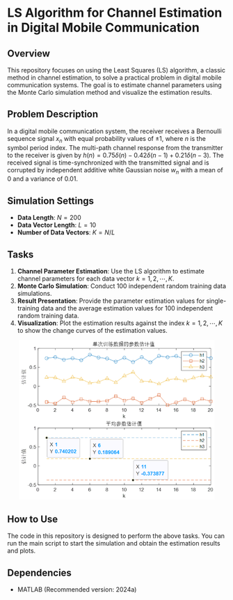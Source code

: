 # LS Algorithm for Channel Estimation in Digital Mobile Communication

## Overview
This repository focuses on using the Least Squares (LS) algorithm, a classic method in channel estimation, to solve a practical problem in digital mobile communication systems. The goal is to estimate channel parameters using the Monte Carlo simulation method and visualize the estimation results.

## Problem Description
In a digital mobile communication system, the receiver receives a Bernoulli sequence signal ${{x_n}}$ with equal probability values of $\pm 1$, where $n$ is the symbol period index. The multi-path channel response from the transmitter to the receiver is given by $h\left( n \right) = 0.75\delta \left( n \right) - 0.42\delta \left( {{n - 1}} \right) + 0.21\delta \left( {{n - 3}} \right)$. The received signal is time-synchronized with the transmitted signal and is corrupted by independent additive white Gaussian noise ${{w_n}}$ with a mean of $0$ and a variance of $0.01$.

## Simulation Settings
- **Data Length**: $N = 200$
- **Data Vector Length**: $L = 10$
- **Number of Data Vectors**: $K = N/L$

## Tasks
1. **Channel Parameter Estimation**: Use the LS algorithm to estimate channel parameters for each data vector $k = 1,2, \cdots,K$.
2. **Monte Carlo Simulation**: Conduct 100 independent random training data simulations.
3. **Result Presentation**: Provide the parameter estimation values for single-training data and the average estimation values for 100 independent random training data.
4. **Visualization**: Plot the estimation results against the index $k = 1,2, \cdots,K$ to show the change curves of the estimation values.

<center><img src="Figure1.png" width=450></center>

## How to Use
The code in this repository is designed to perform the above tasks. You can run the main script to start the simulation and obtain the estimation results and plots.

## Dependencies
- MATLAB (Recommended version: 2024a)

